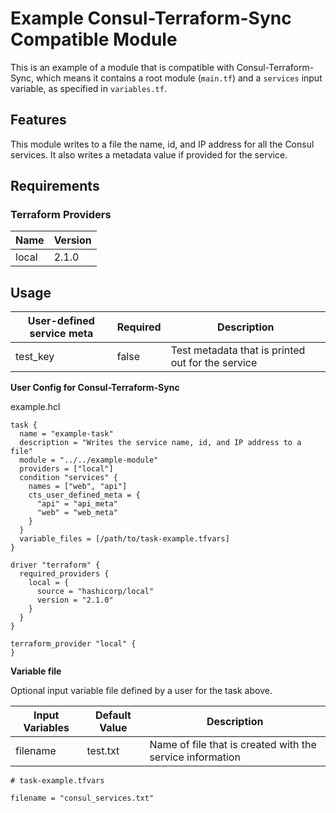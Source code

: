 # Example Consul-Terraform-Sync Compatible Module

This is an example of a module that is compatible with Consul-Terraform-Sync, which means it contains a root module (`main.tf`) and a `services` input variable, as specified in `variables.tf`.

## Features

This module writes to a file the name, id, and IP address for all the Consul services. It also writes a metadata value if provided for the service.

## Requirements
### Terraform Providers

| Name | Version |
|------|---------|
| local | 2.1.0 |


## Usage
| User-defined service meta | Required | Description |
|-------------------|----------|-------------|
| test_key | false | Test metadata that is printed out for the service |

**User Config for Consul-Terraform-Sync**

example.hcl
```hcl
task {
  name = "example-task"
  description = "Writes the service name, id, and IP address to a file"
  module = "../../example-module"
  providers = ["local"]
  condition "services" {
    names = ["web", "api"]
    cts_user_defined_meta = {
      "api" = "api_meta"
      "web" = "web_meta"
    }
  }
  variable_files = [/path/to/task-example.tfvars]
}

driver "terraform" {
  required_providers {
    local = {
      source = "hashicorp/local"
      version = "2.1.0"
    }
  }
}

terraform_provider "local" {
}

```

**Variable file**

Optional input variable file defined by a user for the task above.

| Input Variables | Default Value | Description |
|-------------------|----------|-------------|
| filename | test.txt | Name of file that is created with the service information |

```hcl
# task-example.tfvars

filename = "consul_services.txt"
```
